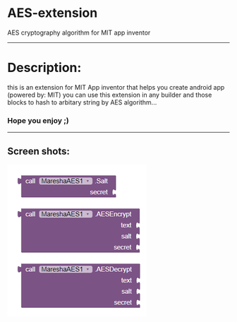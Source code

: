 # AES-extension
AES cryptography algorithm for MIT app inventor

_______________________________________________


# Description:
this is an extension for MIT App inventor that helps you create android app (powered by: MIT)
you can use this extension in any builder and those blocks to hash to arbitary string by AES algorithm...

### Hope you enjoy ;)



_______________________________________________




## Screen shots:

![Screen](https://github.com/rezasharifi82/AES-extension/blob/main/image.png)



